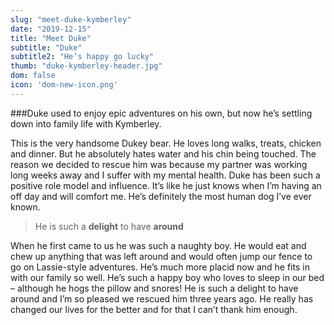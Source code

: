 ```yaml
---
slug: "meet-duke-kymberley"
date: "2019-12-15"
title: "Meet Duke"
subtitle: "Duke"
subtitle2: "He’s happy go lucky"
thumb: "duke-kymberley-header.jpg"
dom: false
icon: 'dom-new-icon.png'
---
```


###Duke used to enjoy epic adventures on his own, but now he’s settling down into family life with Kymberley.

This is the very handsome Dukey bear. He loves long walks, treats, chicken and dinner. But he absolutely hates water and his chin being touched. The reason we decided to rescue him was because my partner was working long weeks away and I suffer with my mental health. Duke has been such a positive role model and influence. It’s like he just knows when I’m having an off day and will comfort me. He’s definitely the most human dog I’ve ever known.

> He is such a **delight** to have **around**

When he first came to us he was such a naughty boy. He would eat and chew up anything that was left around and would often jump our fence to go on Lassie-style adventures. He’s much more placid now and he fits in with our family so well. He’s such a happy boy who loves to sleep in our bed – although he hogs the pillow and snores! He is such a delight to have around and I’m so pleased we rescued him three years ago. He really has changed our lives for the better and for that I can’t thank him enough.